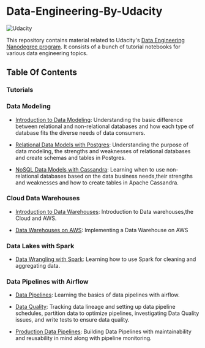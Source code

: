 # Data-Engineering-By-Udacity


![Udacity](https://github.com/shrikantnaidu/Deep-Learning-Nanodegree-Projects/blob/master/image/Udacity.png)

This repository contains material related to Udacity's [Data Engineering Nanodegree program](https://www.udacity.com/course/data-engineer-nanodegree--nd027). It consists of a bunch of tutorial notebooks for various data engineering topics. 


## Table Of Contents

### Tutorials

### Data Modeling

* [Introduction to Data Modeling](https://github.com/shrikantnaidu/Data-Engineering-By-Udacity/tree/main/Data%20Modeling/Intro%20to%20Data%20Modeling): Understanding the basic difference between relational and non-relational databases and how each type of database fits the diverse needs of data consumers.

* [Relational Data Models with Postgres](https://github.com/shrikantnaidu/Data-Engineering-By-Udacity/tree/main/Data%20Modeling/Postgres%20notebooks): Understanding the purpose of data modeling, the strengths and weaknesses of relational databases and create schemas and tables in Postgres.

* [NoSQL Data Models with Cassandra](https://github.com/shrikantnaidu/Data-Engineering-By-Udacity/tree/main/Data%20Modeling/Cassandra%20notebooks): Learning when to use non- relational databases based on the data business needs,their strengths and weaknesses and how to create tables in Apache Cassandra.

### Cloud Data Warehouses 

* [Introduction to Data Warehouses](https://github.com/shrikantnaidu/Data-Engineering-By-Udacity/tree/main/Cloud%20Data%20Warehouses/Intro%20to%20Data%20Warehouses): Introduction to Data warehouses,the Cloud and AWS.

* [Data Warehouses on AWS](https://github.com/shrikantnaidu/Data-Engineering-By-Udacity/tree/main/Cloud%20Data%20Warehouses/Implementing%20Data%20Warehouses%20on%20AWS): Implementing a Data Warehouse on AWS

### Data Lakes with Spark 

* [Data Wrangling with Spark](https://github.com/shrikantnaidu/Data-Engineering-By-Udacity/tree/main/Cloud%20Data%20Warehouses/Intro%20to%20Data%20Warehouses): Learning how to use Spark for cleaning and aggregating data.

### Data Pipelines with Airflow

* [Data Pipelines](https://github.com/shrikantnaidu/Data-Engineering-By-Udacity/tree/main/Data%20Pipelines%20with%20Airflow): Learning the basics of data pipelines with airflow.

* [Data Quality](https://github.com/shrikantnaidu/Data-Engineering-By-Udacity/tree/main/Data%20Pipelines%20with%20Airflow/Data%20Quality): Tracking data lineage and setting up data pipeline schedules, partition data to optimize pipelines, investigating Data Quality issues, and write tests to ensure data quality. 

* [Production Data Pipelines](https://github.com/shrikantnaidu/Data-Engineering-By-Udacity/tree/main/Data%20Pipelines%20with%20Airflow/Production%20Data%20Pipelines): Building Data Pipelines with maintainability and reusability in mind along with pipeline monitoring.
